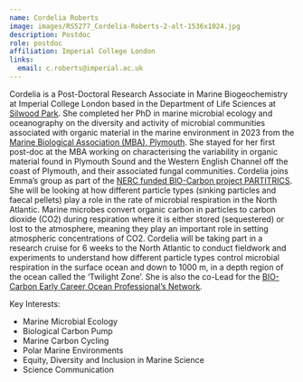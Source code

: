 ```yaml
---
name: Cordelia Roberts
image: images/RS5277_Cordelia-Roberts-2-alt-1536x1024.jpg
description: Postdoc
role: postdoc
affiliation: Imperial College London
links:
  email: c.roberts@imperial.ac.uk
---
```


Cordelia is a Post-Doctoral Research Associate in Marine Biogeochemistry at Imperial College London based in the Department of Life Sciences at [Silwood Park](https://www.imperial.ac.uk/silwood-park/). She completed her PhD in marine microbial ecology and oceanography on the diversity and activity of microbial communities associated with organic material in the marine environment in 2023 from the [Marine Biological Association (MBA), Plymouth](https://www.mba.ac.uk/). She stayed for her first post-doc at the MBA working on characterising the variability in organic material found in Plymouth Sound and the Western English Channel off the coast of Plymouth, and their associated fungal communities. 
Cordelia joins Emma’s group as part of the [NERC funded BIO-Carbon project PARTITRICS](https://bio-carbon.ac.uk/). She will be looking at how different particle types (sinking particles and faecal pellets) play a role in the rate of microbial respiration in the North Atlantic. Marine microbes convert organic carbon in particles to carbon dioxide (CO2) during respiration where it is either stored (sequestered) or lost to the atmosphere, meaning they play an important role in setting atmospheric concentrations of CO2.  Cordelia will be taking part in a research cruise for 6 weeks to the North Atlantic to conduct fieldwork and experiments to understand how different particle types control microbial respiration in the surface ocean and down to 1000 m, in a depth region of the ocean called the ‘Twilight Zone’. She is also the co-Lead for the [BIO-Carbon Early Career Ocean Professional’s Network](https://bio-carbon.ac.uk/early-career). 

  Key Interests: 

- Marine Microbial Ecology
- Biological Carbon Pump
- Marine Carbon Cycling
- Polar Marine Environments
- Equity, Diversity and Inclusion in Marine Science
- Science Communication 

